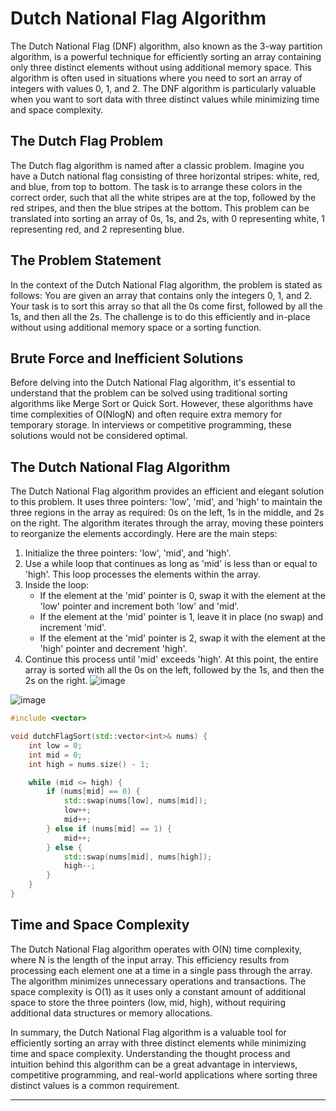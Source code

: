 
# Dutch National Flag Algorithm

The Dutch National Flag (DNF) algorithm, also known as the 3-way partition algorithm, is a powerful technique for efficiently sorting an array containing only three distinct elements without using additional memory space. This algorithm is often used in situations where you need to sort an array of integers with values 0, 1, and 2. The DNF algorithm is particularly valuable when you want to sort data with three distinct values while minimizing time and space complexity.

## The Dutch Flag Problem

The Dutch flag algorithm is named after a classic problem. Imagine you have a Dutch national flag consisting of three horizontal stripes: white, red, and blue, from top to bottom. The task is to arrange these colors in the correct order, such that all the white stripes are at the top, followed by the red stripes, and then the blue stripes at the bottom. This problem can be translated into sorting an array of 0s, 1s, and 2s, with 0 representing white, 1 representing red, and 2 representing blue.

## The Problem Statement

In the context of the Dutch National Flag algorithm, the problem is stated as follows: You are given an array that contains only the integers 0, 1, and 2. Your task is to sort this array so that all the 0s come first, followed by all the 1s, and then all the 2s. The challenge is to do this efficiently and in-place without using additional memory space or a sorting function.

## Brute Force and Inefficient Solutions

Before delving into the Dutch National Flag algorithm, it's essential to understand that the problem can be solved using traditional sorting algorithms like Merge Sort or Quick Sort. However, these algorithms have time complexities of O(NlogN) and often require extra memory for temporary storage. In interviews or competitive programming, these solutions would not be considered optimal.

## The Dutch National Flag Algorithm

The Dutch National Flag algorithm provides an efficient and elegant solution to this problem. It uses three pointers: 'low', 'mid', and 'high' to maintain the three regions in the array as required: 0s on the left, 1s in the middle, and 2s on the right. The algorithm iterates through the array, moving these pointers to reorganize the elements accordingly. Here are the main steps:

1. Initialize the three pointers: 'low', 'mid', and 'high'.
2. Use a while loop that continues as long as 'mid' is less than or equal to 'high'. This loop processes the elements within the array.
3. Inside the loop:
   - If the element at the 'mid' pointer is 0, swap it with the element at the 'low' pointer and increment both 'low' and 'mid'.
   - If the element at the 'mid' pointer is 1, leave it in place (no swap) and increment 'mid'.
   - If the element at the 'mid' pointer is 2, swap it with the element at the 'high' pointer and decrement 'high'.
4. Continue this process until 'mid' exceeds 'high'. At this point, the entire array is sorted with all the 0s on the left, followed by the 1s, and then the 2s on the right.
![image](https://github.com/shimmer12/cp-algorithms/assets/92056170/32906482-4f62-4c51-8d8d-fe6a0e279814)

![image](https://github.com/shimmer12/cp-algorithms/assets/92056170/fc9dc112-5d36-42f2-bb06-4347a371e00c)


```cpp
#include <vector>

void dutchFlagSort(std::vector<int>& nums) {
    int low = 0;
    int mid = 0;
    int high = nums.size() - 1;

    while (mid <= high) {
        if (nums[mid] == 0) {
            std::swap(nums[low], nums[mid]);
            low++;
            mid++;
        } else if (nums[mid] == 1) {
            mid++;
        } else {
            std::swap(nums[mid], nums[high]);
            high--;
        }
    }
}
```

## Time and Space Complexity

The Dutch National Flag algorithm operates with O(N) time complexity, where N is the length of the input array. This efficiency results from processing each element one at a time in a single pass through the array. The algorithm minimizes unnecessary operations and transactions. The space complexity is O(1) as it uses only a constant amount of additional space to store the three pointers (low, mid, high), without requiring additional data structures or memory allocations.

In summary, the Dutch National Flag algorithm is a valuable tool for efficiently sorting an array with three distinct elements while minimizing time and space complexity. Understanding the thought process and intuition behind this algorithm can be a great advantage in interviews, competitive programming, and real-world applications where sorting three distinct values is a common requirement.

---
